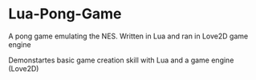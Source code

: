 # Lua-Pong-Game
A pong game emulating the NES. Written in Lua and ran in Love2D game engine

Demonstartes basic game creation skill with Lua and a game engine (Love2D)

